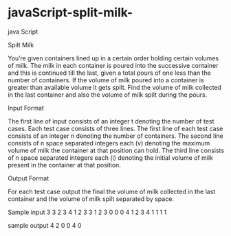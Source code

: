 # javaScript-split-milk-
java Script 

Spilt Milk

You’re given containers lined up in a certain order holding certain volumes of milk. The milk in each container is poured into the successive container and this is continued till the last, given a total pours of one less than the number of containers. If the volume of milk poured into a container is greater than available volume it gets spilt. Find the volume of milk collected in the last container and also the volume of milk spilt during the pours.

Input Format

The first line of input consists of an integer t denoting the number of test cases. Each test case consists of three lines. The first line of each test case consists of an integer n denoting the number of containers. The second line consists of n space separated integers each (v) denoting the maximum volume of milk the container at that position can hold. The third line consists of n space separated integers each (i) denoting the initial volume of milk present in the container at that position.

Output Format

For each test case output the final the volume of milk collected in the last container and the volume of milk spilt separated by space.

Sample input
3
3
2 3 4
1 2 3
3
1 2 3
0 0 0
4
1 2 3 4
1 1 1 1

sample output
4 2
0 0
4 0

